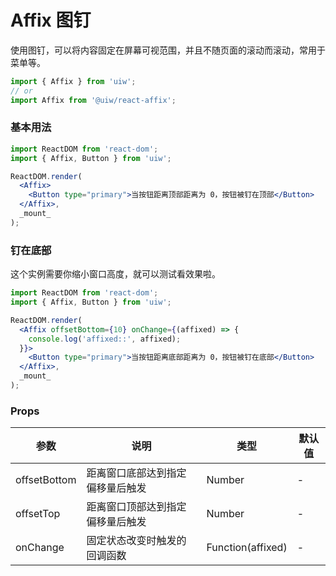 Affix 图钉
===

使用图钉，可以将内容固定在屏幕可视范围，并且不随页面的滚动而滚动，常用于菜单等。

```jsx
import { Affix } from 'uiw';
// or
import Affix from '@uiw/react-affix';
```

### 基本用法
 
<!--rehype:bgWhite=true&codeSandbox=true&codePen=true-->
```jsx
import ReactDOM from 'react-dom';
import { Affix, Button } from 'uiw';

ReactDOM.render(
  <Affix>
    <Button type="primary">当按钮距离顶部距离为 0，按钮被钉在顶部</Button>
  </Affix>,
  _mount_
);
```

### 钉在底部

这个实例需要你缩小窗口高度，就可以测试看效果啦。

<!--rehype:bgWhite=true&codeSandbox=true&codePen=true-->
```jsx
import ReactDOM from 'react-dom';
import { Affix, Button } from 'uiw';

ReactDOM.render(
  <Affix offsetBottom={10} onChange={(affixed) => {
    console.log('affixed::', affixed);
  }}>
    <Button type="primary">当按钮距离底部距离为 0，按钮被钉在底部</Button>
  </Affix>,
  _mount_
);
```

### Props

| 参数 | 说明 | 类型 | 默认值 |
|--------- |-------- |--------- |-------- |
| offsetBottom | 	距离窗口底部达到指定偏移量后触发 | Number| - |
| offsetTop | 	距离窗口顶部达到指定偏移量后触发 | Number| - |
| onChange | 		固定状态改变时触发的回调函数 | Function(affixed) | - |